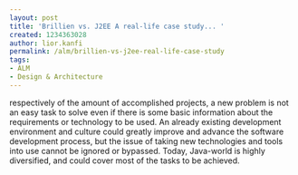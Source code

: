 ```yaml
---
layout: post
title: 'Brillien vs. J2EE A real-life case study... '
created: 1234363028
author: lior.kanfi
permalink: /alm/brillien-vs-j2ee-real-life-case-study
tags:
- ALM
- Design & Architecture
---
```

<p>respectively of the amount of accomplished projects, a new problem is not an easy task to solve even if there is some basic information about the requirements or technology to be used. An already existing development environment and culture could greatly improve and advance the software development process, but the issue of taking new technologies and tools into use cannot be ignored or bypassed. Today, Java-world is highly diversified, and could cover most of the tasks to be achieved.</p>
